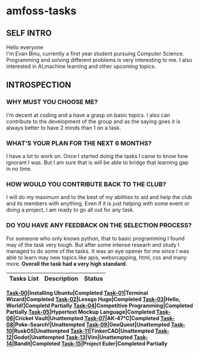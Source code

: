 # amfoss-tasks

## SELF INTRO
Hello everyone<br>
I'm Evan Binu, currently a first year student pursuing Computer Science. Programming and solving different problems is very interesting to me. I also interested in AI,machine learning and other upcoming topics.

## INTROSPECTION
### WHY MUST YOU CHOOSE ME?
I'm decent at coding and a have a grasp on basic topics. I also can contribute to the development of the group and as the saying goes it is always better to have 2 minds than 1 on a task.
### WHAT'S YOUR PLAN FOR THE NEXT 6 MONTHS?
I have a lot to work on. Once I started doing the tasks I came to know how ignorant I was. But I am sure that is will be able to bridge that learning gap in no time.
### HOW WOULD YOU CONTRIBUTE BACK TO THE CLUB?
I will do my maximum and to the best of my abilities to aid and help the club and its members with anything. Even if it is just helping with some event or doing a project, I am ready to go all out for any task.
### DO YOU HAVE ANY FEEDBACK ON THE SELECTION PROCESS?
For someone who only knows python, that to basic programming I found may of the task very tough. But after some intense researh and study I managed to do some of the tasks. It was an eye opener for me since I was able to learn may new topics like apis, websrcapping, html, css and many more.<b>
Overall the task had a very high standard.

**Tasks List**|**Description**|**Status**
--------------|---------------|---------------

[Task-00](https://github.com/TheHuntsman4/amfoss-tasks/tree/main/task-00)|Installing Ubuntu|Completed
[Task-01](https://github.com/RuijerdSuperdia/amfoss_Tasks/tree/main/task01/codes)|Terminal Wizard|Completed
[Task-02](https://github.com/RuijerdSuperdia/amfoss_Tasks/tree/main/task02)|Lessgo Hugo|Completed
[Task-03](https://github.com/RuijerdSuperdia/amfoss_Tasks/tree/main/task03)|Hello, World!|Completd Partially
[Task-04](https://github.com/TheHuntsman4/amfoss-tasks/tree/main/task-04)|Competitive Programming|Completed Partially
[Task-05](https://github.com/RuijerdSuperdia/amfoss_Tasks/tree/main/task05)|Hypertext Mockup Language|Completed
[Task-06](https://github.com/TheHuntsman4/amfoss-tasks/tree/main/task-06)|Cricket Vault|Unattempted
[Task-07](https://github.com/TheHuntsman4/amfoss-tasks/blob/main/task-07/readme.md)|AK-47℃|Completed
[Task-08](https://github.com/TheHuntsman4/amfoss-tasks/tree/main/task-08)|Poke-Search!|Unattempted
[Task-09](https://github.com/TheHuntsman4/amfoss-tasks/tree/main/task-09)|GeoQuest|Unattempted
[Task-10](https://github.com/TheHuntsman4/amfoss-tasks/tree/main/task-10)|RuskOS|Unattempted
[Task-11](https://github.com/TheHuntsman4/amfoss-tasks/tree/main/task-11)|TinkerCAD|Unattempted
[Task-12](https://github.com/TheHuntsman4/amfoss-tasks/tree/main/task-12)|Godot|Unattempted
[Task-13](https://github.com/TheHuntsman4/amfoss-tasks/tree/main/task-13)|Vim|Unattempted
[Task-14](https://github.com/TheHuntsman4/amfoss-tasks/tree/main/task-14)|Bandit|Completed
[Task-15](https://github.com/TheHuntsman4/amfoss-tasks/tree/main/task-15)|Project Euler|Completed Partially
